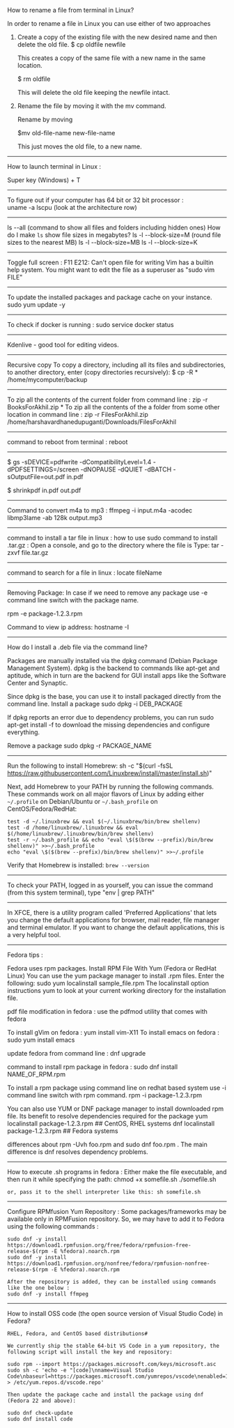 How to rename a file from terminal in Linux?

In order to rename a file in Linux you can use either of two approaches

1.  Create a copy of the existing file with the new desired name and then delete the old file.
    $ cp oldfile newfile

    This creates a copy of the same file with a new name in the same location.

    $ rm oldfile

    This will delete the old file keeping the newfile intact.

2.  Rename the file by moving it with the mv command.

    Rename by moving

    $mv old-file-name  new-file-name

    This just moves the old file, to a new name.

-------------------------------------------------------------------

How to launch terminal in Linux : 

Super key (Windows) + T

-------------------------------------------------------------------

To figure out if your computer has 64 bit or 32 bit processor :  
uname -a
lscpu (look at the architecture row)

-------------------------------------------------------------------

ls --all (command to show all files and folders including hidden ones)
How do I make `ls` show file sizes in megabytes?
ls -l --block-size=M (round file sizes to the nearest MB)
ls -l --block-size=MB
ls -l --block-size=K

-------------------------------------------------------------------

Toggle full screen : F11
E212: Can't open file for writing
Vim has a builtin help system.
You might want to edit the file as a superuser as "sudo vim FILE"

-------------------------------------------------------------------

To update the installed packages and package cache on your instance.
sudo yum update -y

-------------------------------------------------------------------

To check if docker is running : 
sudo service docker status

-------------------------------------------------------------------

Kdenlive - good tool for editing videos.

-------------------------------------------------------------------
Recursive copy
To copy a directory, including all its files and subdirectories, to another directory, enter (copy directories recursively):
$ cp -R * /home/mycomputer/backup

-------------------------------------------------------------------
To zip all the contents of the current folder from command line : zip -r BooksForAkhil.zip *
To zip all the contents of the a folder from some other location in command line : zip -r FilesForAkhil.zip /home/harshavardhanedupuganti/Downloads/FilesForAkhil

-----------------------------------------------------------------

command to reboot from terminal : reboot

-----------------------------------------------------------------

$ gs -sDEVICE=pdfwrite -dCompatibilityLevel=1.4 -dPDFSETTINGS=/screen -dNOPAUSE -dQUIET -dBATCH -sOutputFile=out.pdf in.pdf

$ shrinkpdf in.pdf out.pdf

-----------------------------------------------------------------

Command to convert m4a to mp3 : ffmpeg -i input.m4a -acodec libmp3lame -ab 128k output.mp3

-----------------------------------------------------------------

command to install a tar file in linux : how to use sudo command to install .tar.gz :
Open a console, and go to the directory where the file is
Type: tar -zxvf file.tar.gz

------------------------------------------------------------------

command to search for a file in linux : locate fileName

---------------------------------------------------------------------

Removing Package:
In case if we need to remove any package use -e command line switch with the package name.

rpm -e package-1.2.3.rpm

Command to view ip address: hostname -I

---------------


How do I install a .deb file via the command line?

Packages are manually installed via the dpkg command (Debian Package Management System). dpkg is the backend to commands like apt-get and aptitude, which in turn are the backend for GUI install apps like the Software Center and Synaptic.

Since dpkg is the base, you can use it to install packaged directly from the command line.
Install a package
sudo dpkg -i DEB_PACKAGE

If dpkg reports an error due to dependency problems, you can run sudo apt-get install -f to download the missing dependencies and configure everything.

Remove a package
sudo dpkg -r PACKAGE_NAME

---------------------------------------------------------------

Run the following to install Homebrew:
sh -c "$(curl -fsSL https://raw.githubusercontent.com/Linuxbrew/install/master/install.sh)"

Next, add Homebrew to your PATH by running the following commands. These commands work on all major flavors of Linux by adding either `~/.profile` on Debian/Ubuntu or `~/.bash_profile` on CentOS/Fedora/RedHat:

```
test -d ~/.linuxbrew && eval $(~/.linuxbrew/bin/brew shellenv)
test -d /home/linuxbrew/.linuxbrew && eval $(/home/linuxbrew/.linuxbrew/bin/brew shellenv)
test -r ~/.bash_profile && echo "eval \$($(brew --prefix)/bin/brew shellenv)" >>~/.bash_profile
echo "eval \$($(brew --prefix)/bin/brew shellenv)" >>~/.profile
```

Verify that Homebrew is installed: `brew --version`

---------------------------------------------------------------

To check your PATH, logged in as yourself, you can issue the command (from this system terminal), type "env | grep PATH"

---------------------------------------------------------------

In XFCE, there is a utility program called 'Preferred Applications' that lets you change the default applications for browser, mail reader, file manager and terminal emulator. If you want to change the default applications, this is a very helpful tool.

---------------------------------------------------------------

Fedora tips : 

Fedora uses rpm packages.
Install RPM File With Yum (Fedora or RedHat Linux)
You can use the yum package manager to install .rpm files.
Enter the following:
sudo yum localinstall sample_file.rpm
The localinstall option instructions yum to look at your current working directory for the installation file.

pdf file modification in fedora : use the pdfmod utility that comes with fedora

To install gVim on fedora : yum install vim-X11
To install emacs on fedora : sudo yum install emacs

update fedora from command line : dnf upgrade

command to install rpm package in fedora : 
sudo dnf install NAME_OF_RPM.rpm

To install a rpm package using command line on redhat based system use -i command line switch with rpm command.
rpm -i package-1.2.3.rpm


You can also use YUM or DNF package manager to install downloaded rpm file. Its benefit to resolve dependencies required for the package
yum localinstall package-1.2.3.rpm     ## CentOS, RHEL systems 
dnf localinstall package-1.2.3.rpm     ## Fedora systems

differences about rpm -Uvh foo.rpm and sudo dnf foo.rpm . The main difference is dnf resolves dependency problems.

--------------------------------

How to execute .sh programs in fedora :
	Either make the file executable, and then run it while specifying the path:
	chmod +x somefile.sh
	./somefile.sh

	or, pass it to the shell interpreter like this: sh somefile.sh

--------------------------------

Configure RPMfusion Yum Repository : 
	Some packages/frameworks may be available only in RPMFusion repository. So, we may have to add it to Fedora using the following commands :
	
	sudo dnf -y install https://download1.rpmfusion.org/free/fedora/rpmfusion-free-release-$(rpm -E %fedora).noarch.rpm
	sudo dnf -y install https://download1.rpmfusion.org/nonfree/fedora/rpmfusion-nonfree-release-$(rpm -E %fedora).noarch.rpm

	After the repository is added, they can be installed using commands like the one below :
	sudo dnf -y install ffmpeg

--------------------------------

How to install OSS code (the open source version of Visual Studio Code) in Fedora?

	RHEL, Fedora, and CentOS based distributions#
	
	We currently ship the stable 64-bit VS Code in a yum repository, the following script will install the key and repository:
	
	sudo rpm --import https://packages.microsoft.com/keys/microsoft.asc
	sudo sh -c 'echo -e "[code]\nname=Visual Studio Code\nbaseurl=https://packages.microsoft.com/yumrepos/vscode\nenabled=1\ngpgcheck=1\ngpgkey=https://packages.microsoft.com/keys/microsoft.asc" > /etc/yum.repos.d/vscode.repo'
	
	Then update the package cache and install the package using dnf (Fedora 22 and above):
	
	sudo dnf check-update
	sudo dnf install code


